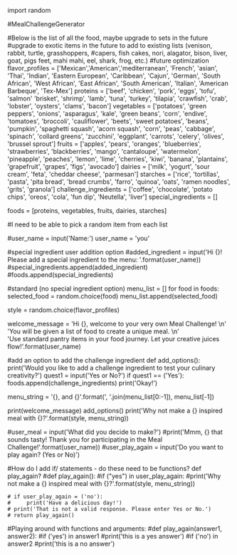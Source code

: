 import random

#MealChallengeGenerator

#Below is the list of all the food, maybe upgrade to sets in the future
#upgrade to exotic items in the future to add to existing lists (venison, rabbit, turtle, grasshoppers,
#capers, fish cakes, nori, alagator, bison, liver, goat, pigs feet, mahi mahi, eel, shark, frog,   etc.)
#future optimization
flavor_profiles = ['Mexican','American','mediterranean', 'French', 'asian', 'Thai', 'Indian', 'Eastern European',
                   'Caribbean', 'Cajun', 'German', 'South African', 'West African', 'East African', 'South American',
                   'Italian', 'American Barbeque', 'Tex-Mex']
proteins = ['beef', 'chicken', 'pork', 'eggs', 'tofu', 'salmon' 'brisket', 'shrimp', 'lamb', 'tuna', 'turkey',
            'tilapia', 'crawfish', 'crab', 'lobster', 'oysters', 'clams', 'bacon']
vegetables = ['potatoes', 'green peppers', 'onions', 'asparagus', 'kale', 'green beans', 'corn', 'endive', 'tomatoes',
              'broccoli', 'cauliflower', 'beets', 'sweet potatoes', 'beans', 'pumpkin', 'spaghetti squash',
              'acorn squash', 'corn', 'peas', 'cabbage', 'spinach', 'collard greens', 'zucchini', 'eggplant',
              'carrots', 'celery', 'olives', 'brussel sprout']
fruits = ['apples', 'pears', 'oranges', 'blueberries', 'strawberries', 'blackberries', 'mango', 'cantaloupe',
          'watermelon', 'pineapple', 'peaches', 'lemon',
          'lime', 'cherries', 'kiwi', 'banana', 'plantains', 'grapefruit', 'grapes', 'figs', 'avocado']
dairies = ['milk', 'yogurt', 'sour cream', 'feta', 'cheddar cheese', 'parmesan']
starches = ['rice', 'tortillas', 'pasta', 'pita bread', 'bread crumbs', 'farro', 'quinoa', 'oats', 'ramen noodles', 'grits',
            'granola']
challenge_ingredients = ['coffee', 'chocolate', 'potato chips', 'oreos', 'cola', 'fun dip', 'Neutella', 'liver']
special_ingredients = []

foods = [proteins, vegetables, fruits, dairies, starches]

#I need to be able to pick a random item from each list

#user_name = input('Name:')
user_name = 'you'


#special ingredient user addition option
#added_ingredient = input('Hi {}! Please add a special ingredient to the menu: '.format(user_name))
#special_ingredients.append(added_ingredient)
#foods.append(special_ingredients)

#standard (no special ingredient option)
menu_list = []
for food in foods:
    selected_food = random.choice(food)
    menu_list.append(selected_food)

style = random.choice(flavor_profiles)

welcome_message = 'Hi {}, welcome to your very own Meal Challenge! \n' \
                  'You will be given a list of food to create a unique meal. \n' \
                  'Use standard pantry items in your food journey. Let your creative juices flow!'.format(user_name)

#add an option to add the challenge ingredient
def add_options():
    print('Would you like to add a challenge ingredient to test your culinary creativity?')
    quest1 = input('Yes or No?')
    if quest1 == ('Yes'):
        foods.append(challenge_ingredients)
    print('Okay!')


menu_string = '{}, and {}'.format(', '.join(menu_list[0:-1]), menu_list[-1])

print(welcome_message)
add_options()
print('Why not make a {} inspired meal with {}?'.format(style, menu_string))

#user_meal = input('What did you decide to make?')
#print('Mmm, {} that sounds tasty! Thank you for participating in the Meal Challenge!'.format(user_name))
#user_play_again = input('Do you want to play again? (Yes or No)')

#How do I add if/ statements - do these need to be functions? def play_again?
#def play_again():
#if ("yes") in user_play_again:
#print('Why not make a {} inspired meal with {}?'.format(style, menu_string))

    # if user_play_again = ('no'):
    #     print('Have a delicious day!')
    # print('That is not a valid response. Please enter Yes or No.')
    # return play_again()


#Playing around with functions and arguments:
#def play_again(answer1, answer2):
#if ('yes') in answer1
#print('this is a yes answer')
#if ('no') in answer2
#print('this is a no answer')





